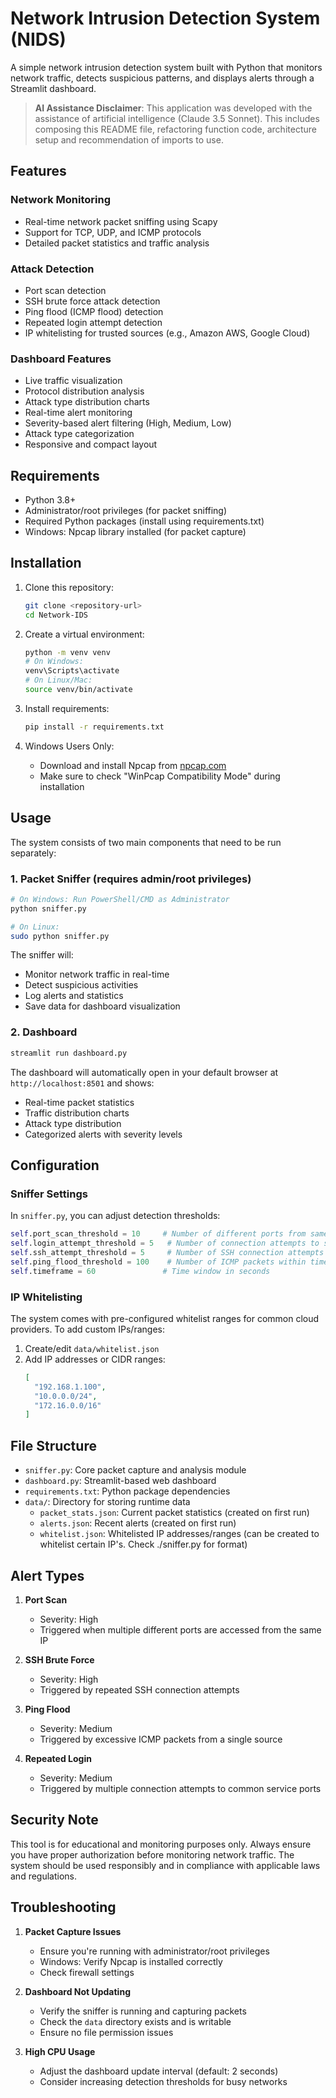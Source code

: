 # Network Intrusion Detection System (NIDS)

A simple network intrusion detection system built with Python that monitors network traffic, detects suspicious patterns, and displays alerts through a Streamlit dashboard.

> **AI Assistance Disclaimer**: This application was developed with the assistance of artificial intelligence (Claude 3.5 Sonnet). This includes composing this README file, refactoring function code, architecture setup and recommendation of imports to use. 

## Features

### Network Monitoring
- Real-time network packet sniffing using Scapy
- Support for TCP, UDP, and ICMP protocols
- Detailed packet statistics and traffic analysis

### Attack Detection
- Port scan detection
- SSH brute force attack detection
- Ping flood (ICMP flood) detection
- Repeated login attempt detection
- IP whitelisting for trusted sources (e.g., Amazon AWS, Google Cloud)

### Dashboard Features
- Live traffic visualization
- Protocol distribution analysis
- Attack type distribution charts
- Real-time alert monitoring
- Severity-based alert filtering (High, Medium, Low)
- Attack type categorization
- Responsive and compact layout

## Requirements

- Python 3.8+
- Administrator/root privileges (for packet sniffing)
- Required Python packages (install using requirements.txt)
- Windows: Npcap library installed (for packet capture)

## Installation

1. Clone this repository:
   ```bash
   git clone <repository-url>
   cd Network-IDS
   ```

2. Create a virtual environment:
   ```bash
   python -m venv venv
   # On Windows:
   venv\Scripts\activate
   # On Linux/Mac:
   source venv/bin/activate
   ```

3. Install requirements:
   ```bash
   pip install -r requirements.txt
   ```

4. Windows Users Only:
   - Download and install Npcap from [npcap.com](https://npcap.com/#download)
   - Make sure to check "WinPcap Compatibility Mode" during installation

## Usage

The system consists of two main components that need to be run separately:

### 1. Packet Sniffer (requires admin/root privileges)

```bash
# On Windows: Run PowerShell/CMD as Administrator
python sniffer.py

# On Linux:
sudo python sniffer.py
```

The sniffer will:
- Monitor network traffic in real-time
- Detect suspicious activities
- Log alerts and statistics
- Save data for dashboard visualization

### 2. Dashboard

```bash
streamlit run dashboard.py
```

The dashboard will automatically open in your default browser at `http://localhost:8501` and shows:
- Real-time packet statistics
- Traffic distribution charts
- Attack type distribution
- Categorized alerts with severity levels

## Configuration

### Sniffer Settings
In `sniffer.py`, you can adjust detection thresholds:
```python
self.port_scan_threshold = 10     # Number of different ports from same IP within timeframe
self.login_attempt_threshold = 5   # Number of connection attempts to same port
self.ssh_attempt_threshold = 5     # Number of SSH connection attempts
self.ping_flood_threshold = 100    # Number of ICMP packets within timeframe
self.timeframe = 60               # Time window in seconds
```

### IP Whitelisting
The system comes with pre-configured whitelist ranges for common cloud providers. To add custom IPs/ranges:

1. Create/edit `data/whitelist.json`
2. Add IP addresses or CIDR ranges:
   ```json
   [
     "192.168.1.100",
     "10.0.0.0/24",
     "172.16.0.0/16"
   ]
   ```

## File Structure

- `sniffer.py`: Core packet capture and analysis module
- `dashboard.py`: Streamlit-based web dashboard
- `requirements.txt`: Python package dependencies
- `data/`: Directory for storing runtime data
  - `packet_stats.json`: Current packet statistics (created on first run)
  - `alerts.json`: Recent alerts (created on first run)
  - `whitelist.json`: Whitelisted IP addresses/ranges (can be created to whitelist certain IP's. Check ./sniffer.py for format)

## Alert Types

1. **Port Scan**
   - Severity: High
   - Triggered when multiple different ports are accessed from the same IP

2. **SSH Brute Force**
   - Severity: High
   - Triggered by repeated SSH connection attempts

3. **Ping Flood**
   - Severity: Medium
   - Triggered by excessive ICMP packets from a single source

4. **Repeated Login**
   - Severity: Medium
   - Triggered by multiple connection attempts to common service ports

## Security Note

This tool is for educational and monitoring purposes only. Always ensure you have proper authorization before monitoring network traffic. The system should be used responsibly and in compliance with applicable laws and regulations.

## Troubleshooting

1. **Packet Capture Issues**
   - Ensure you're running with administrator/root privileges
   - Windows: Verify Npcap is installed correctly
   - Check firewall settings

2. **Dashboard Not Updating**
   - Verify the sniffer is running and capturing packets
   - Check the `data` directory exists and is writable
   - Ensure no file permission issues

3. **High CPU Usage**
   - Adjust the dashboard update interval (default: 2 seconds)
   - Consider increasing detection thresholds for busy networks
